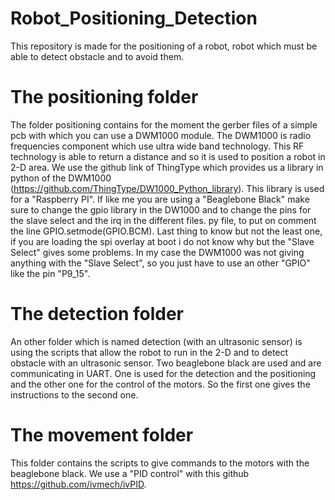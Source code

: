 # Robot_Positioning_Detection

This repository is made for the positioning of a robot, robot which must be able to detect obstacle and to avoid them.




# The positioning folder

The folder positioning contains for the moment the gerber files of a simple pcb with which you can use a DWM1000 module. The DWM1000 is radio frequencies component which use ultra wide band technology. This RF technology is able to return a distance and so it is used to position a robot in 2-D area. We use the github link of ThingType which provides us a library in python of the DWM1000 (https://github.com/ThingType/DW1000_Python_library). This library is used for a "Raspberry PI". If like me you are using a "Beaglebone Black" make sure to change the gpio library in the DW1000 and to change the pins for the slave select and the irq in the different files. py file, to put on comment the line GPIO.setmode(GPIO.BCM). Last thing to know but not the least one, if you are loading the spi overlay at boot i do not know why but the "Slave Select" gives some problems. In my case the DWM1000 was not giving anything with the "Slave Select", so you just have to use an other "GPIO" like the pin "P9_15".




# The detection folder 

An other folder which is named detection (with an ultrasonic sensor) is using the scripts that allow the robot to run in the 2-D and to detect obstacle with an ultrasonic sensor. Two beaglebone black are used and are communicating in UART. One is used for the detection and the positioning and the other one for the control of the motors. So the first one gives the instructions to the second one. 

# The movement folder 

This folder contains the scripts to give commands to the motors with the beaglebone black. We use a "PID control" with this github https://github.com/ivmech/ivPID. 
